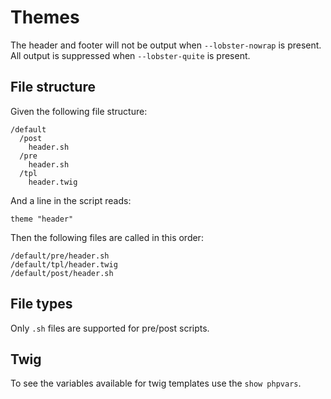 # Themes

The header and footer will not be output when `--lobster-nowrap` is present.
All output is suppressed when `--lobster-quite` is present.

## File structure
Given the following file structure:

    /default
      /post
        header.sh
      /pre
        header.sh
      /tpl
        header.twig

And a line in the script reads:

    theme "header"

Then the following files are called in this order:

    /default/pre/header.sh
    /default/tpl/header.twig
    /default/post/header.sh
    
## File types
Only `.sh` files are supported for pre/post scripts.

## Twig

To see the variables available for twig templates use the `show phpvars`.
